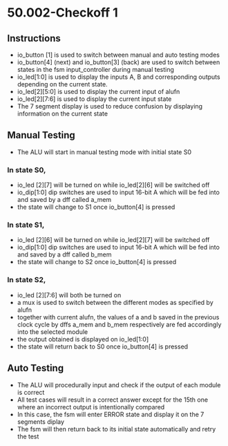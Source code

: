 # 50.002-Checkoff 1
## Instructions
- io_button [1] is used to switch between manual and auto testing modes
- io_button[4] (next) and io_button[3] (back) are used to switch between states in the fsm input_controller during manual testing
- io_led[1:0] is used to display the inputs A, B and corresponding outputs depending on the current state.
- io_led[2][5:0] is used to display the current input of alufn
- io_led[2][7:6] is used to display the current input state
- The 7 segment display is used to reduce confusion by displaying information on the current state
## Manual Testing
- The ALU will start in manual testing mode with initial state S0
### In state S0,
- io_led [2][7] will be turned on while io_led[2][6] will be switched off
- io_dip[1:0] dip switches are used to input 16-bit A which will be fed into and saved by a dff called a_mem
- the state will change to S1 once io_button[4] is pressed
### In state S1,
- io_led [2][6] will be turned on while io_led[2][7] will be switched off
- io_dip[1:0] dip switches are used to input 16-bit A which will be fed into and saved by a dff called b_mem
- the state will change to S2 once io_button[4] is pressed
### In state S2,
- io_led [2][7:6] will both be turned on
- a mux is used to switch between the different modes as specified by alufn
- together with current alufn, the values of a and b saved in the previous clock cycle by dffs a_mem and b_mem respectively are fed accordingly into the selected module
- the output obtained is displayed on io_led[1:0]
- the state will return back to S0 once io_button[4] is pressed

## Auto Testing
- The ALU will procedurally input and check if the output of each module is correct
- All test cases will result in a correct answer except for the 15th one where an incorrect output is intentionally compared
- In this case, the fsm will enter ERROR state and display it on the 7 segments diplay
- The fsm will then return back to its initial state automatically and retry the test